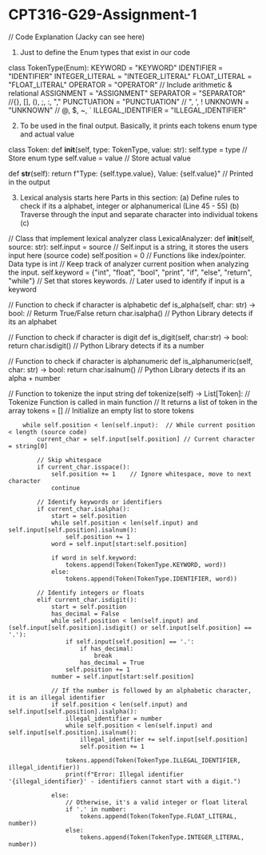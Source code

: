 # CPT316-G29-Assignment-1

// Code Explanation (Jacky can see here)

1. Just to define the Enum types that exist in our code

class TokenType(Enum):
    KEYWORD = "KEYWORD"
    IDENTIFIER = "IDENTIFIER"
    INTEGER_LITERAL = "INTEGER_LITERAL"
    FLOAT_LITERAL = "FLOAT_LITERAL"
    OPERATOR = "OPERATOR"       // Include arithmetic & relational
    ASSIGNMENT = "ASSIGNMENT"
    SEPARATOR = "SEPARATOR"     //{}, [], (), ;, :, ","
    PUNCTUATION = "PUNCTUATION" // \", \', !
    UNKNOWN = "UNKNOWN"         // @, $, ~, `
    ILLEGAL_IDENTIFIER = "ILLEGAL_IDENTIFIER"

2. To be used in the final output. Basically, it prints each tokens enum type and actual value

class Token:
    def __init__(self, type: TokenType, value: str):
        self.type = type     // Store enum type
        self.value = value   // Store actual value

   def __str__(self):
        return f"Type: {self.type.value}, Value: {self.value}"  // Printed in the output  

3. Lexical analysis starts here 
  Parts in this section:
   (a) Define rules to check if its a alphabet, integer or alphanumerical (Line 45 - 55)
   (b) Traverse through the input and separate character into individual tokens
   (c)  

// Class that implement lexical analyzer
class LexicalAnalyzer:
    def __init__(self, source: str):
        self.input = source   // Self.input is a string, it stores the users input here (source code)
        self.position = 0     // Functions like index/pointer. Data type is int
                              // Keep track of analyzer current position when analyzing the input. 
        self.keyword = {"int", "float", "bool", "print", "if", "else", "return", "while"}
                              // Set that stores keywords.
                              // Later used to identify if input is a keyword

  // Function to check if character is alphabetic
    def is_alpha(self, char: str) -> bool:   // Returm True/False
        return char.isalpha()                // Python Library detects if its an alphabet
    
  // Function to check if character is digit
    def is_digit(self, char:str) -> bool:
        return char.isdigit()                // Python Library detects if its a number
    
  // Function to check if character is alphanumeric
    def is_alphanumeric(self, char: str) -> bool:
        return char.isalnum()                // Python Library detects if its an alpha + number

  // Function to tokenize the input string
    def tokenize(self) -> List[Token]:  // Tokenize Function is called in main function 
                                      // It returns a list of token in the array
        tokens = []                   // Initialize an empty list to store tokens

        while self.position < len(self.input):  // While current position < length (source code)
            current_char = self.input[self.position] // Current character = string[0]

            // Skip whitespace
            if current_char.isspace():
                self.position += 1    // Ignore whitespace, move to next character
                continue
            
            // Identify keywords or identifiers
            if current_char.isalpha():
                start = self.position  
                while self.position < len(self.input) and self.input[self.position].isalnum():
                    self.position += 1
                word = self.input[start:self.position]

                if word in self.keyword:
                    tokens.append(Token(TokenType.KEYWORD, word))
                else:
                    tokens.append(Token(TokenType.IDENTIFIER, word))
            
            // Identify integers or floats
            elif current_char.isdigit():
                start = self.position
                has_decimal = False
                while self.position < len(self.input) and (self.input[self.position].isdigit() or self.input[self.position] == '.'):
                    if self.input[self.position] == '.':
                        if has_decimal:
                            break
                        has_decimal = True
                    self.position += 1
                number = self.input[start:self.position]

                // If the number is followed by an alphabetic character, it is an illegal identifier
                if self.position < len(self.input) and self.input[self.position].isalpha():
                    illegal_identifier = number
                    while self.position < len(self.input) and self.input[self.position].isalnum():
                        illegal_identifier += self.input[self.position]
                        self.position += 1

                    tokens.append(Token(TokenType.ILLEGAL_IDENTIFIER, illegal_identifier))
                    print(f"Error: Illegal identifier '{illegal_identifier}' - identifiers cannot start with a digit.")
                    
                else:
                    // Otherwise, it's a valid integer or float literal
                    if '.' in number:
                        tokens.append(Token(TokenType.FLOAT_LITERAL, number))
                    else:
                        tokens.append(Token(TokenType.INTEGER_LITERAL, number))

